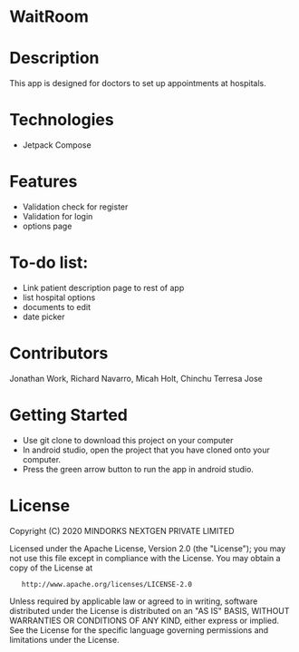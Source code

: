 # WaitRoom
# Description
This app is designed for doctors to set up appointments at hospitals. 
# Technologies
* Jetpack Compose
# Features
* Validation check for register
* Validation for login 
* options page 
# To-do list:
* Link patient description page to rest of app
* list hospital options
* documents to edit
* date picker
# Contributors
Jonathan Work, Richard Navarro, Micah Holt, Chinchu Terresa Jose
# Getting Started
* Use git clone to download this project on your computer
* In android studio, open the project that you have cloned onto your computer.
* Press the green arrow button to run the app in android studio.
# License
  Copyright (C) 2020 MINDORKS NEXTGEN PRIVATE LIMITED

   Licensed under the Apache License, Version 2.0 (the "License");
   you may not use this file except in compliance with the License.
   You may obtain a copy of the License at

       http://www.apache.org/licenses/LICENSE-2.0

   Unless required by applicable law or agreed to in writing, software
   distributed under the License is distributed on an "AS IS" BASIS,
   WITHOUT WARRANTIES OR CONDITIONS OF ANY KIND, either express or implied.
   See the License for the specific language governing permissions and
   limitations under the License.

